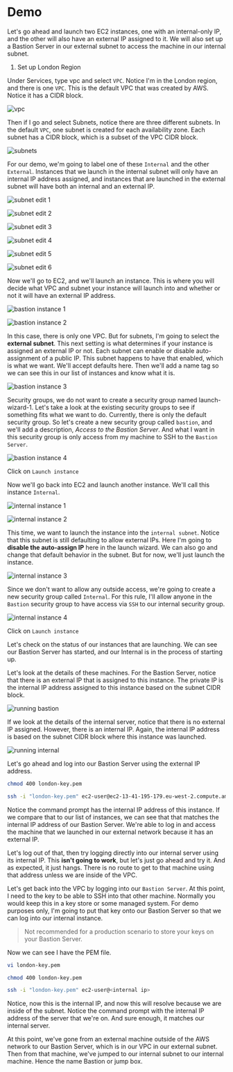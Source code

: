 # Demo

Let's go ahead and launch two EC2 instances, one with an internal-only IP, and the other will also have an external IP assigned to it. We will also set up a Bastion Server in our external subnet to access the machine in our internal subnet. 

1. Set up London Region 

Under Services, type vpc and select `VPC`. Notice I'm in the London region, and there is one `VPC`. This is the default VPC that was created by AWS. Notice it has a CIDR block. 

![vpc](./.resources/bastion/01.png)

Then if I go and select Subnets, notice there are three different subnets. In the default `VPC`, one subnet is created for each availability zone. Each subnet has a CIDR block, which is a subset of the VPC CIDR block. 

![subnets](./.resources/bastion/02.png)

For our demo, we'm going to label one of these `Internal` and the other `External`. Instances that we launch in the internal subnet will only have an internal IP address assigned, and instances that are launched in the external subnet will have both an internal and an external IP. 

![subnet edit 1](./.resources/bastion/03.png)

![subnet edit 2](./.resources/bastion/04.png)

![subnet edit 3](./.resources/bastion/05.png)

![subnet edit 4](./.resources/bastion/06.png)

![subnet edit 5](./.resources/bastion/07.png)

![subnet edit 6](./.resources/bastion/08.png) 

Now we'll go to EC2, and we'll launch an instance. This is where you will decide what VPC and subnet your instance will launch into and whether or not it will have an external IP address. 

![bastion instance 1](./.resources/bastion/09.png)

![bastion instance 2](./.resources/bastion/10.png)

In this case, there is only one VPC. But for subnets, I'm going to select the **external subnet**. This next setting is what determines if your instance is assigned an external IP or not. Each subnet can enable or disable auto-assignment of a public IP. This subnet happens to have that enabled, which is what we want. We'll accept defaults here. Then we'll add a name tag so we can see this in our list of instances and know what it is.  

![bastion instance 3](./.resources/bastion/11.png)

Security groups, we do not want to create a security group named launch-wizard-1. Let's take a look at the existing security groups to see if something fits what we want to do. Currently, there is only the default security group. So let's create a new security group called `bastion`, and we'll add a description, _Access to the Bastion Server_. And what I want in this security group is only access from my machine to SSH to the `Bastion Server`.

![bastion instance 4](./.resources/bastion/12.png)

Click on `Launch instance`

Now we'll go back into EC2 and launch another instance. We'll call this instance `Internal`. 

![internal instance 1](./.resources/bastion/13.png)

![internal instance 2](./.resources/bastion/14.png)

This time, we want to launch the instance into the `internal subnet`. Notice that this subnet is still defaulting to allow external IPs. Here I'm going to **disable the auto-assign IP** here in the launch wizard. We can also go and change that default behavior in the subnet. But for now, we'll just launch the instance. 

![internal instance 3](./.resources/bastion/15.png)

Since we don't want to allow any outside access, we're going to create a new security group called `Internal`. For this rule, I'll allow anyone in the `Bastion` security group to have access via `SSH` to our internal security group. 

![internal instance 4](./.resources/bastion/16.png)

Click on `Launch instance`


Let's check on the status of our instances that are launching. We can see our Bastion Server has started, and our Internal is in the process of starting up. 

Let's look at the details of these machines. For the Bastion Server, notice that there is an external IP that is assigned to this instance. The private IP is the internal IP address assigned to this instance based on the subnet CIDR block. 

![running bastion](./.resources/bastion/17.png)

If we look at the details of the internal server, notice that there is no external IP assigned. However, there is an internal IP. Again, the internal IP address is based on the subnet CIDR block where this instance was launched.  

![running internal](./.resources/bastion/18.png)

Let's go ahead and log into our Bastion Server using the external IP address. 

```bash
chmod 400 london-key.pem
```

```bash
ssh -i "london-key.pem" ec2-user@ec2-13-41-195-179.eu-west-2.compute.amazonaws.com
```

Notice the command prompt has the internal IP address of this instance. If we compare that to our list of instances, we can see that that matches the internal IP address of our Bastion Server. We're able to log in and access the machine that we launched in our external network because it has an external IP. 

Let's log out of that, then try logging directly into our internal server using its internal IP. This **isn't going to work**, but let's just go ahead and try it. And as expected, it just hangs. There is no route to get to that machine using that address unless we are inside of the VPC. 

Let's get back into the VPC by logging into our `Bastion Server`. At this point, I need to the key to be able to SSH into that other machine. Normally you would keep this in a key store or some managed system. For demo purposes only, I'm going to put that key onto our Bastion Server so that we can log into our internal instance. 

> Not recommended for a production scenario to store your keys on your Bastion Server. 

Now we can see I have the PEM file.  

```bash
vi london-key.pem
```


```bash
chmod 400 london-key.pem
```

```bash
ssh -i "london-key.pem" ec2-user@<internal ip>
```

Notice, now this is the internal IP, and now this will resolve because we are inside of the subnet. Notice the command prompt with the internal IP address of the server that we're on. And sure enough, it matches our internal server. 

At this point, we've gone from an external machine outside of the AWS network to our Bastion Server, which is in our VPC in our external subnet. Then from that machine, we've jumped to our internal subnet to our internal machine. Hence the name Bastion or jump box.
